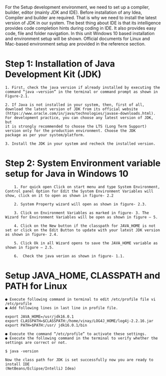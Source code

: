 For the Setup development environment, we need to set up a compiler, builder, editor (mainly JDK and IDE). Before installation of any Idea, Compiler and builder are
required. That is why we need to install the latest version of JDK in our system. The best thing about IDE is that its intelligence provides code completion hints during
coding in IDE. It also provides easy code, file and folder navigation. In this unit Windows 10 based installation and environment setup will be shown. Official
documents for Linux and Mac-based environment setup are provided in the reference section.

# Step 1: Installation of Java Development Kit (JDK)

    1. First, check the java version if already installed by executing the     command “java –version” in the terminal or command prompt as shown in Figure-2.1.
    
    2. If Java is not installed in your system, then, first of all, download the latest version of JDK from its official website
    (https://www.oracle.com/in/java/technologies/javase-downloads.html). For development practice, you can choose any latest version of JDK, but
    it is strongly recommended to choose the LTS (Long Term Support) version only for the production environment. Choose the JDK
    package as per your system/platform.
    
    3. Install the JDK in your system and recheck the installed version.
    
# Step 2: System Environment variable setup for Java in Windows 10
        
        1. For quick open Click on start menu and type System Environment, Control panel Option for Edit the System Environment Variables will show, click on it to open as shown in figure- 2.2

        2. System Property wizard will open as shown in figure- 2.3.

        3. Click on Environment Variables as marked in figure- 3. The Wizard for Environment Variables will be open as shown in figure – 5.

        4. Click on the New button if the classpath for JAVA_HOME is not set or click on the Edit Button to update with your latest JDK version as shown in figure- 2.4.

        5. Click Ok in all Wizard opens to save the JAVA_HOME variable as shown in figure – 2.5. 
        
        6.  Check the java verion as shown in figure- 1.1.


# Setup JAVA_HOME, CLASSPATH and PATH for Linux
        
```● Execute following command in terminal to edit /etc/profile file vi /etc/profile```<br>
```● Add following lines in last line in profile file.```

```export JAVA_HOME=/usr/jdk16.0.1``` <br>
```export CLASSPATH=$CLASSPATH:/home/vinay/LOG4J_HOME/log4j-2.2.16.jar``` <br>
```export PATH=$PATH:/usr/ jdk16.0.1/bin```

```
● Execute the command “/etc/profile” to activate these settings.
● Execute the following command in the terminal to verify whether the settings are correct or not.
```     
```$ java -version``` <br>
```
Now the class path for JDK is set successfully now you are ready to install IDE
(NetBeans/Eclipse/IntelliJ Idea)
